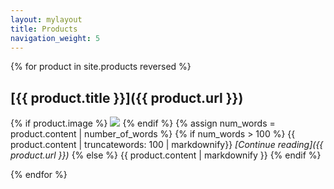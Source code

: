 ```yaml
---
layout: mylayout
title: Products
navigation_weight: 5
---
```


{% for product in site.products reversed %}

## [{{ product.title }}]({{ product.url }})

{% if product.image %}
<img src="/assets/{{product.image}}" class="success_product_large"/>
{% endif %}
{% assign num_words = product.content | number_of_words %}
{% if num_words > 100 %}
{{ product.content | truncatewords: 100 | markdownify}}
_[Continue reading]({{ product.url }})_
{% else %}
{{ product.content | markdownify }}
{% endif %}

<div class='clear'></div>

{% endfor %}
